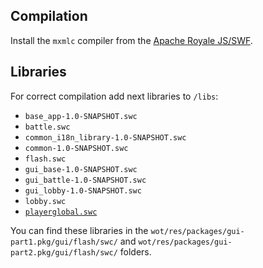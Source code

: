 
## Compilation

Install the `mxmlc` compiler from the [Apache Royale JS/SWF](https://royale.apache.org/download/).


## Libraries

For correct compilation add next libraries to `/libs`:
- `base_app-1.0-SNAPSHOT.swc`
- `battle.swc`
- `common_i18n_library-1.0-SNAPSHOT.swc`
- `common-1.0-SNAPSHOT.swc`
- `flash.swc`
- `gui_base-1.0-SNAPSHOT.swc`
- `gui_battle-1.0-SNAPSHOT.swc`
- `gui_lobby-1.0-SNAPSHOT.swc`
- `lobby.swc`
- [`playerglobal.swc`](https://github.com/nexussays/playerglobal)

You can find these libraries in the `wot/res/packages/gui-part1.pkg/gui/flash/swc/` and `wot/res/packages/gui-part2.pkg/gui/flash/swc/` folders.

